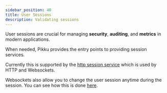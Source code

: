 ```yaml
---
sidebar_position: 40
title: User Sessions
description: Validating sessions
---
```


User sessions are crucial for managing **security**, **auditing**, and 
**metrics** in modern applications.

When needed, Pikku provides the entry points to providing session services.

Currently this is supported by the [http session service](../http/http-session-service.md) which is used by HTTP and Websockets.

Websockets also allow you to change the user session anytime during the session. You can see how this is done [here](../channels/channel-route.md).